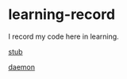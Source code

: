 # learning-record

I record my code here in learning.

[stub](stub/stub.md)

[daemon](daemon/daemon.md)
